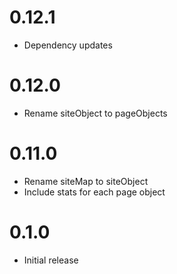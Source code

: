 # 0.12.1
- Dependency updates

# 0.12.0
- Rename siteObject to pageObjects

# 0.11.0
- Rename siteMap to siteObject
- Include stats for each page object

# 0.1.0
- Initial release
